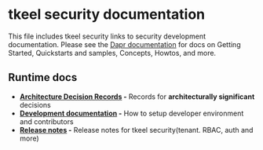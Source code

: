 # tkeel security documentation

This file includes tkeel security links to security development documentation. Please see the [Dapr documentation](https://docs.tkeel.io) for docs on Getting Started, Quickstarts and samples, Concepts, Howtos, and more.

## Runtime docs

* **[Architecture Decision Records](./decision_records) -** Records for **architecturally significant** decisions
* **[Development documentation](./development) -** How to setup developer environment and  contributors
* **[Release notes](./release_notes) -** Release notes for tkeel security(tenant. RBAC, auth and more) 
